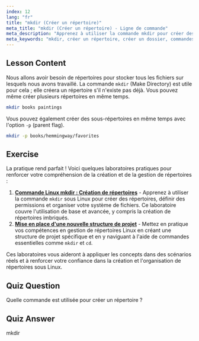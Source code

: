 ```yaml
---
index: 12
lang: "fr"
title: "mkdir (Créer un répertoire)"
meta_title: "mkdir (Créer un répertoire) - Ligne de commande"
meta_description: "Apprenez à utiliser la commande mkdir pour créer des répertoires et des sous-répertoires sous Linux. Ce tutoriel pour débutants vous aide à organiser efficacement vos fichiers."
meta_keywords: "mkdir, créer un répertoire, créer un dossier, commandes linux, tutoriel linux, linux débutant, guide linux"
---
```


## Lesson Content

Nous allons avoir besoin de répertoires pour stocker tous les fichiers sur lesquels nous avons travaillé. La commande `mkdir` (Make Directory) est utile pour cela ; elle créera un répertoire s'il n'existe pas déjà. Vous pouvez même créer plusieurs répertoires en même temps.

```bash
mkdir books paintings
```

Vous pouvez également créer des sous-répertoires en même temps avec l'option `-p` (parent flag).

```bash
mkdir -p books/hemmingway/favorites
```

## Exercise

La pratique rend parfait ! Voici quelques laboratoires pratiques pour renforcer votre compréhension de la création et de la gestion de répertoires :

1. **[Commande Linux mkdir : Création de répertoires](https://labex.io/fr/labs/linux-linux-mkdir-command-directory-creating-209739)** - Apprenez à utiliser la commande `mkdir` sous Linux pour créer des répertoires, définir des permissions et organiser votre système de fichiers. Ce laboratoire couvre l'utilisation de base et avancée, y compris la création de répertoires imbriqués.
2. **[Mise en place d'une nouvelle structure de projet](https://labex.io/fr/labs/linux-setting-up-a-new-project-structure-387859)** - Mettez en pratique vos compétences en gestion de répertoires Linux en créant une structure de projet spécifique et en y naviguant à l'aide de commandes essentielles comme `mkdir` et `cd`.

Ces laboratoires vous aideront à appliquer les concepts dans des scénarios réels et à renforcer votre confiance dans la création et l'organisation de répertoires sous Linux.

## Quiz Question

Quelle commande est utilisée pour créer un répertoire ?

## Quiz Answer

mkdir
